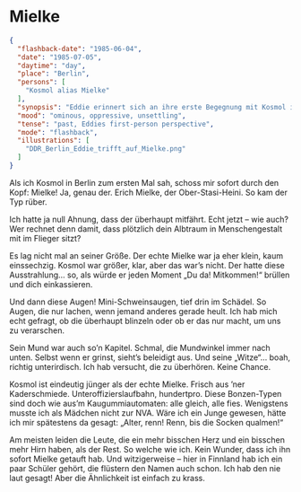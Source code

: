 # Mielke

```json
{
  "flashback-date": "1985-06-04",
  "date": "1985-07-05",
  "daytime": "day",
  "place": "Berlin",
  "persons": [
    "Kosmol alias Mielke"
  ],
  "synopsis": "Eddie erinnert sich an ihre erste Begegnung mit Kosmol in Berlin – sie nennt ihn sofort „Mielke“ wegen seiner bedrohlichen Ausstrahlung.",
  "mood": "ominous, oppressive, unsettling",
  "tense": "past, Eddies first-person perspective",
  "mode": "flashback",
  "illustrations": [
    "DDR_Berlin_Eddie_trifft_auf_Mielke.png"
  ]
}
```

Als ich Kosmol in Berlin zum ersten Mal sah, schoss mir sofort durch den Kopf:
Mielke! Ja, genau der. Erich Mielke, der Ober-Stasi-Heini. So kam der Typ rüber.

Ich hatte ja null Ahnung, dass der überhaupt mitfährt. Echt jetzt – wie auch?
Wer rechnet denn damit, dass plötzlich dein Albtraum in Menschengestalt mit im
Flieger sitzt?

Es lag nicht mal an seiner Größe. Der echte Mielke war ja eher klein, kaum
einssechzig. Kosmol war größer, klar, aber das war’s nicht. Der hatte diese
Ausstrahlung… so, als würde er jeden Moment „Du da! Mitkommen!“ brüllen und dich
einkassieren.

Und dann diese Augen! Mini-Schweinsaugen, tief drin im Schädel. So Augen, die
nur lachen, wenn jemand anderes gerade heult. Ich hab mich echt gefragt, ob die
überhaupt blinzeln oder ob er das nur macht, um uns zu verarschen.

Sein Mund war auch so’n Kapitel. Schmal, die Mundwinkel immer nach unten. Selbst
wenn er grinst, sieht’s beleidigt aus. Und seine „Witze“… boah, richtig
unterirdisch. Ich hab versucht, die zu überhören. Keine Chance.

Kosmol ist eindeutig jünger als der echte Mielke. Frisch aus ’ner Kaderschmiede.
Unteroffizierslaufbahn, hundertpro. Diese Bonzen-Typen sind doch wie aus’m
Kaugummiautomaten: alle gleich, alle fies. Wenigstens musste ich als Mädchen
nicht zur NVA. Wäre ich ein Junge gewesen, hätte ich mir spätestens da gesagt:
„Alter, renn! Renn, bis die Socken qualmen!“

Am meisten leiden die Leute, die ein mehr bisschen Herz und ein bisschen mehr
Hirn haben, als der Rest. So welche wie ich. Kein Wunder, dass ich ihn sofort
Mielke getauft hab. Und witzigerweise – hier in Finnland hab ich ein paar
Schüler gehört, die flüstern den Namen auch schon. Ich hab den nie laut gesagt!
Aber die Ähnlichkeit ist einfach zu krass.
